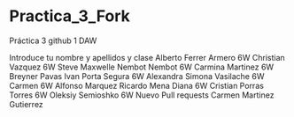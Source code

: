 # Practica_3_Fork
Práctica 3 github 1 DAW


Introduce tu nombre y apellidos y clase
Alberto Ferrer Armero 6W
Christian Vazquez 6W
Steve Maxwelle Nembot Nembot 6W
Carmina Martinez 6W
Breyner Pavas
Ivan Porta Segura 6W
Alexandra Simona Vasilache 6W
Carmen 6W
Alfonso Marquez
Ricardo Mena Diana 6W
Cristian Porras Torres 6W
Oleksiy Semioshko 6W
Nuevo Pull requests
Carmen Martinez Gutierrez
